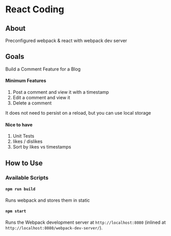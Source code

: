 React Coding
===================


About
-----
Preconfigured webpack & react with webpack dev server

Goals
--------

Build a Comment Feature for a Blog

#### Minimum Features
1) Post a comment and view it with a timestamp
2) Edit a comment and view it
3) Delete a comment

It does not need to persist on a reload, but you can use local storage

#### Nice to have
1) Unit Tests
2) likes / dislikes
3) Sort by likes vs timestamps

How to Use
----------

### Available Scripts

#### `npm run build`
Runs webpack and stores them in static

#### `npm start`
Runs the Webpack development server at `http://localhost:8080` (inlined at `http://localhost:8080/webpack-dev-server/`).

